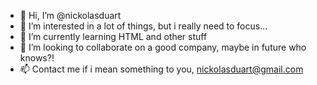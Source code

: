 - 👋 Hi, I’m @nickolasduart
- 👀 I’m interested in a lot of things, but i really need to focus...
- 🌱 I’m currently learning HTML and other stuff
- 💞️ I’m looking to collaborate on a good company, maybe in future who knows?!
- 📫 Contact me if i mean something to you, nickolasduart@gmail.com

<!---
nickolasduart/nickolasduart is a ✨ special ✨ repository because its `README.md` (this file) appears on your GitHub profile.
You can click the Preview link to take a look at your changes.
--->

